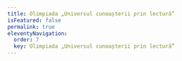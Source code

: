 ```yaml
---
title: Olimpiada „Universul cunoașterii prin lectură”
isFeatured: false
permalink: true
eleventyNavigation:
  order: 7
  key: Olimpiada „Universul cunoașterii prin lectură”
---
```

